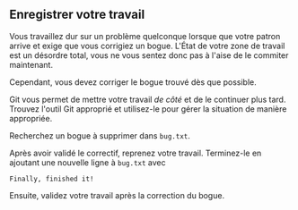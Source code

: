 ## Enregistrer votre travail

Vous travaillez dur sur un problème quelconque lorsque que votre patron arrive et exige que vous corrigiez un bogue. 
L'État de votre zone de travail est un désordre total, vous ne vous sentez donc pas à l'aise de le commiter maintenant.

Cependant, vous devez corriger le bogue trouvé dès que possible.

Git vous permet de mettre votre travail *de côté* et de le continuer plus tard. 
Trouvez l'outil Git approprié et utilisez-le pour gérer la situation de manière appropriée.

Recherchez un bogue à supprimer dans `bug.txt`.

Après avoir validé le correctif, reprenez votre travail. Terminez-le en ajoutant une nouvelle ligne à `bug.txt` avec

    Finally, finished it!

Ensuite, validez votre travail après la correction du bogue.
